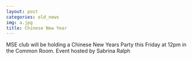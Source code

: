 ```yaml
---
layout: post
categories: old_news
img: a.jpg
title: Chinese New Year
---
```


MSE club will be holding a Chinese New Years Party this Friday at 12pm in the Common Room. Event hosted by Sabrina Ralph
